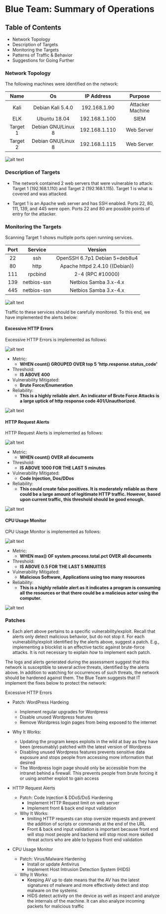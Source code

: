 # Blue Team: Summary of Operations

## Table of Contents
- Network Topology
- Description of Targets
- Monitoring the Targets
- Patterns of Traffic & Behavior
- Suggestions for Going Further

### Network Topology

The following machines were identified on the network:

| Name | Os | IP Address | Purpose |
| :---: | :---: | :---: | :---: | 
| Kali | Debian Kali 5.4.0 | 192.168.1.90 | Attacker Machine |
| ELK | Ubuntu 18.04 | 192.168.1.100 | SIEM |
| Target 1 | Debian GNU/Linux 8 | 192.168.1.110 | Web Server |
| Target 2 | Debian GNU/Linux 8 | 192.168.1.115 | Web Server |

![alt text](https://github.com/ExtonHoward/Raven_Security_project/blob/main/Screenshots/Network_Topology.png "Network Topology")

### Description of Targets

* The network contained 2 web servers that were vulnerable to attack: Target 1 (192.168.1.110) and Target 2 (192.168.1.115). Target 1 is what is covered and was attacked.

* Target 1 is an Apache web server and has SSH enabled. Ports 22, 80, 111, 139, and 445 were open. Ports 22 and 80 are possible points of entry for the attacker.

### Monitoring the Targets

Scanning Target 1 shows multiple ports open running services.

| Port | Service | Version |
| :---: | :---: | :---: |
| 22 | ssh | OpenSSH 6.7p1 Debian 5+deb8u4 |
| 80 | http | Apache httpd 2.4.10 ((Debian)) |
| 111 | rpcbind | 2-4 (RPC #10000) |
| 139 | netbios-ssn | Netbios Samba 3.x-4.x |
| 445 | netbios-ssn | Netbios Samba 3.x-4.x |

![alt text](https://github.com/ExtonHoward/Raven_Security_project/blob/main/Screenshots/Target1/T1_nmap.JPG "nmap results")

Traffic to these services should be carefully monitored. To this end, we have implemented the alerts below:

#### Excessive HTTP Errors
Excessive HTTP Errors is implemented as follows:

![alt text](https://github.com/ExtonHoward/Raven_Security_project/blob/main/Screenshots/Defensive_Report/excessive_http_error_rule.JPG "Excessive HTTP Errors")

  - Metric:
      - **WHEN count() GROUPED OVER top 5 'http.response.status_code'**
  - Threshold:
      - **IS ABOVE 400**
  - Vulnerability Mitigated:
      - **Brute Force/Enumeration**
  - Reliability:
      - **This is a highly reliable alert. An indicator of Brute Force Attacks is a large uptick of http response code 401/Unauthorized.** 

![alt text](https://github.com/ExtonHoward/Raven_Security_project/blob/main/Screenshots/Defensive_Report/http_errors.JPG "HTTP Errors")

#### HTTP Request Alerts
HTTP Request Alerts is implemented as follows:

![alt text](https://github.com/ExtonHoward/Raven_Security_project/blob/main/Screenshots/Defensive_Report/http_request_alert_rule.JPG "HTTP Requests Alert")

  - Metric:
      - **WHEN count() OVER all documents**
  - Threshold:
      - **IS ABOVE 1000 FOR THE LAST 5 minutes**
  - Vulnerability Mitigated:
      - **Code Injection, Dos/DDos**
  - Reliability:
      - **This could create false positives. It is moderately reliable as there could be a large amount of legitimate HTTP traffic. However, based upon current traffic, this threshold should be good enough.**

![alt text](https://github.com/ExtonHoward/Raven_Security_project/blob/main/Screenshots/Defensive_Report/http_request_2.JPG "HTTP Requests")

#### CPU Usage Monitor
CPU Usage Monitor is implemented as follows:

![alt text](https://github.com/ExtonHoward/Raven_Security_project/blob/main/Screenshots/Defensive_Report/CPU_usage_monitor_rule.JPG "CPU Usage Monitor")

  - Metric:
      - **WHEN max() OF system.process.total.pct OVER all documents**
  - Threshold:
      - **IS ABOVE 0.5 FOR THE LAST 5 MINUITES**
  - Vulnerability Mitigated:
      - **Malicious Software, Applications using too many resources**
  - Reliability:
      - **This is a highly reliable alert as it indicates a program is consuming all the resources or that there could be a malicious actor using the computer.**

![alt text](https://github.com/ExtonHoward/Raven_Security_project/blob/main/Screenshots/Defensive_Report/cpu2.JPG "CPU Usage")

### Patches ###
- Each alert above pertains to a specific vulnerability/exploit. Recall that alerts only detect malicious behavior, but do not stop it. For each vulnerability/exploit identified by the alerts above, suggest a patch. E.g., implementing a blocklist is an effective tactic against brute-force attacks. It is not necessary to explain _how_ to implement each patch.

The logs and alerts generated during the assessment suggest that this network is susceptible to several active threats, identified by the alerts above. In addition to watching for occurrences of such threats, the network should be hardened against them. The Blue Team suggests that IT implement the fixes below to protect the network:

Excessive HTTP Errors
  - Patch: WordPress Hardeing
      - Implement regular upgrades for Wordpress
      - Disable unused Wordpress features
      - Remove Wordpress login pages from being exposed to the internet
  - Why It Works:
      - Updating the program keeps exploits in the wild at bay as they have been (presumably) patched with the latest version of Wordpress
      - Disabling unused Wordpress features prevents sensitive data exposure and stops people from accessing more information that desired
      - The Wordpress login page should only be accessible from the intranet behind a firewall. This prevents people from brute forcing it or using another exploit to gain access
  
- HTTP Request Alerts
  - Patch: Code Injection & DDoS/DoS Hardening
      - Implement HTTP Request limit on web server
      - Implement front & back end input validation
  - Why It Works:
      - limiting HTTP requests can stop oversize requests and prevent the addition of scripts or commands at the end of the URL
      - Front & back end input validation is important because front end will stop most people and backend will stop most more skilled threat actors who are able to bypass front end validation

- CPU Usage Monitor
  - Patch: Virus/Malware Hardening
      - Install or update Antivirus
      - Implement Host Intrusion Detection System (HIDS)
  - Why It Works:
      - Keeping AV up to date means that the AV has the latest signatures of malware and more effectively detect and stop malware on the systems.
      - HIDS detect activity on the device as well as inspect and analyze the internals of the machine. It can also analyze incoming packets for malicious traffic